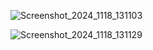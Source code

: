 ![Screenshot_2024_1118_131103](https://github.com/user-attachments/assets/09fd4721-0b7b-4205-816d-c38134f6d80e)


![Screenshot_2024_1118_131129](https://github.com/user-attachments/assets/5e4f8c4e-e65d-43f7-a5f9-60a6dddb3a87)
